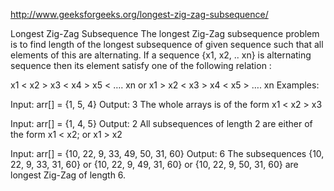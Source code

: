 http://www.geeksforgeeks.org/longest-zig-zag-subsequence/

Longest Zig-Zag Subsequence The longest Zig-Zag subsequence problem is to find length of the longest
subsequence of given sequence such that all elements of this are alternating. If a sequence {x1, x2,
.. xn} is alternating sequence then its element satisfy one of the following relation :

x1 < x2 > x3 < x4 > x5 < …. xn or x1 > x2 < x3 > x4 < x5 > …. xn Examples:

Input: arr[] = {1, 5, 4} Output: 3 The whole arrays is of the form x1 < x2 > x3

Input: arr[] = {1, 4, 5} Output: 2 All subsequences of length 2 are either of the form x1 < x2; or
x1 > x2

Input: arr[] = {10, 22, 9, 33, 49, 50, 31, 60} Output: 6 The subsequences {10, 22, 9, 33, 31, 60} or
{10, 22, 9, 49, 31, 60} or {10, 22, 9, 50, 31, 60} are longest Zig-Zag of length 6.
